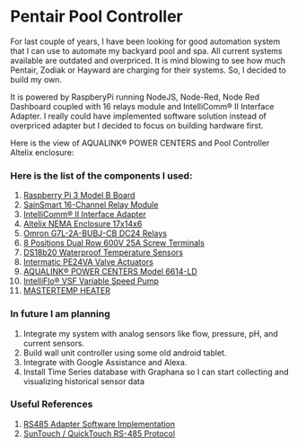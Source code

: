 # Pentair Pool Controller

For last couple of years, I have been looking for good automation system that I can use to automate my backyard pool and spa. All current systems available are outdated and overpriced. It is mind blowing to see how much Pentair, Zodiak or Hayward are charging for their systems. So, I decided to build my own.

It is powered by RaspberyPi running NodeJS, Node-Red, Node Red Dashboard coupled with 16 relays module and IntelliComm® II Interface Adapter. I really could have implemented software solution instead of overpriced adapter but I decided to focus on building hardware first. 

Here is the view of AQUALINK® POWER CENTERS and Pool Controller Altelix enclosure:


### Here is the list of the components I used:

1. [Raspberry Pi 3 Model B Board](https://www.amazon.com/Raspberry-Pi-MS-004-00000024-Model-Board/dp/B01LPLPBS8)
1. [SainSmart 16-Channel Relay Module](https://www.amazon.com/gp/product/B0057OC66U)
1. [IntelliComm® II Interface Adapter](https://www.pentair.com/en/products/pool-spa-equipment/pool-automation/intellicomm_ii_interfaceadapter.html)
1. [Altelix NEMA Enclosure 17x14x6](https://www.amazon.com/Raspberry-Pi-MS-004-00000024-Model-Board/dp/B01LPLPBS8)
1. [Omron G7L-2A-BUBJ-CB DC24 Relays](https://www.amazon.com/gp/product/B0057OC66U)
1. [8 Positions Dual Row 600V 25A Screw Terminals](https://www.amazon.com/gp/product/B0057OC66U)
1. [DS18b20 Waterproof Temperature Sensors](https://www.amazon.com/gp/product/B0057OC66U)
1. [Intermatic PE24VA Valve Actuators](https://www.amazon.com/Intermatic-PE24VA-Valve-Actuator-Black/dp/B002ZPJVV2)
1. [AQUALINK® POWER CENTERS Model 6614-LD](https://www.jandy.com/en/products/controls/system-components/power-centers/aqualink-power-center)
1. [IntelliFlo® VSF Variable Speed Pump](https://www.pentair.com/en/products/pool-spa-equipment/pool-pumps/intelliflo_vsf.html)
1. [MASTERTEMP HEATER](https://www.pentair.com/en/products/pool-spa-equipment/pool-heaters/mastertemp_heater/sku/460737.html)

### In future I am planning

1. Integrate my system with analog sensors like flow, pressure, pH, and current sensors.
1. Build wall unit controller using some old android tablet.
1. Integrate with Google Assistance and Alexa.
1. Install Time Series database with Graphana so I can start collecting and visualizing historical sensor data


### Useful References
1. [RS485 Adapter Software Implementation](https://github.com/tagyoureit/nodejs-poolController#rs485-adapter)
1. [SunTouch / QuickTouch RS-485 Protocol](https://docs.google.com/document/d/1M0KMfXfvbszKeqzu6MUF_7yM6KDHk8cZ5nrH1_OUcAc/edit?usp=drivesdk)
